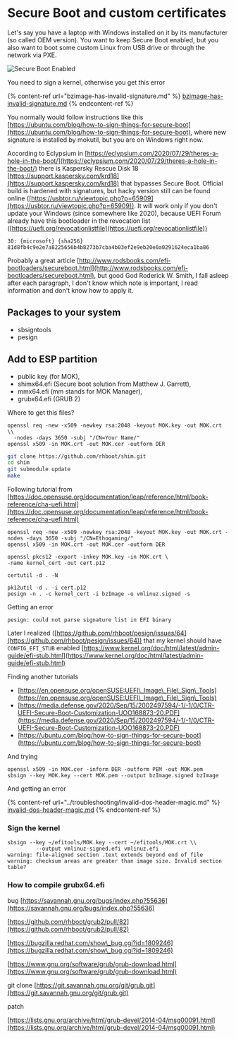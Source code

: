 # Secure Boot and custom certificates

Let's say you have a laptop with Windows installed on it by its manufacturer (so called OEM version). You want to keep Secure Boot enabled, but you also want to boot some custom Linux from USB drive or through the network via PXE.

![Secure Boot Enabled](<../.gitbook/assets/2021-08-05 12-49-45.JPG>)

You need to sign a kernel, otherwise you get this error&#x20;

{% content-ref url="bzimage-has-invalid-signature.md" %}
[bzimage-has-invalid-signature.md](bzimage-has-invalid-signature.md)
{% endcontent-ref %}

You normally would follow instructions like this [https://ubuntu.com/blog/how-to-sign-things-for-secure-boot](https://ubuntu.com/blog/how-to-sign-things-for-secure-boot), where new signature is installed by mokutil, but you are on Windows right now.

According to Eclypsium in [https://eclypsium.com/2020/07/29/theres-a-hole-in-the-boot/](https://eclypsium.com/2020/07/29/theres-a-hole-in-the-boot/) there is Kaspersky Rescue Disk 18 [https://support.kaspersky.com/krd18](https://support.kaspersky.com/krd18) that bypasses Secure Boot. Official build is hardened with signatures, but hacky version still can be found online ([https://usbtor.ru/viewtopic.php?p=65909](https://usbtor.ru/viewtopic.php?p=65909)). It will work only if you don't update your Windows (since somewhere like 2020), because UEFI Forum already have this bootloader in the revocation list ([https://uefi.org/revocationlistfile](https://uefi.org/revocationlistfile))

```
30: {microsoft} {sha256} 81d8fb4c9e2e7a8225656b4b8273b7cba4b03ef2e9eb20e0a0291624eca1ba86
```



Probably a great article [http://www.rodsbooks.com/efi-bootloaders/secureboot.html](http://www.rodsbooks.com/efi-bootloaders/secureboot.html), but good God Roderick W. Smith, I fall asleep after each paragraph, I don't know which note is important, I read information and don't know how to apply it.

## Packages to your system

* sbsigntools
* pesign

## Add to ESP partition

* public key (for MOK),
* shimx64.efi (Secure boot solution from Matthew J. Garrett),
* mmx64.efi (mm stands for MOK Manager),
* grubx64.efi (GRUB 2)

Where to get this files?

```
openssl req -new -x509 -newkey rsa:2048 -keyout MOK.key -out MOK.crt \\
  -nodes -days 3650 -subj "/CN=Your Name/"
openssl x509 -in MOK.crt -out MOK.cer -outform DER
```

```bash
git clone https://github.com/rhboot/shim.git
cd shim
git submodule update
make
```

Following tutorial from [https://doc.opensuse.org/documentation/leap/reference/html/book-reference/cha-uefi.html](https://doc.opensuse.org/documentation/leap/reference/html/book-reference/cha-uefi.html)

```
openssl req -new -x509 -newkey rsa:2048 -keyout MOK.key -out MOK.crt -nodes -days 3650 -subj "/CN=Ethogaming/"
openssl x509 -in MOK.crt -out MOK.cer -outform DER

openssl pkcs12 -export -inkey MOK.key -in MOK.crt \
-name kernel_cert -out cert.p12

certutil -d . -N

pk12util -d . -i cert.p12
pesign -n . -c kernel_cert -i bzImage -o vmlinuz.signed -s
```

Getting an error

```
pesign: could not parse signature list in EFI binary
```

Later I realized ([https://github.com/rhboot/pesign/issues/64](https://github.com/rhboot/pesign/issues/64)) that my kernel should have `CONFIG_EFI_STUB` enabled [https://www.kernel.org/doc/html/latest/admin-guide/efi-stub.html](https://www.kernel.org/doc/html/latest/admin-guide/efi-stub.html)

Finding another tutorials

* [https://en.opensuse.org/openSUSE:UEFI\_Image\_File\_Sign\_Tools](https://en.opensuse.org/openSUSE:UEFI\_Image\_File\_Sign\_Tools)
* [https://media.defense.gov/2020/Sep/15/2002497594/-1/-1/0/CTR-UEFI-Secure-Boot-Customization-UOO168873-20.PDF](https://media.defense.gov/2020/Sep/15/2002497594/-1/-1/0/CTR-UEFI-Secure-Boot-Customization-UOO168873-20.PDF)
* [https://ubuntu.com/blog/how-to-sign-things-for-secure-boot](https://ubuntu.com/blog/how-to-sign-things-for-secure-boot)

And trying

```
openssl x509 -in MOK.cer -inform DER -outform PEM -out MOK.pem
sbsign --key MOK.key --cert MOK.pem --output bzImage.signed bzImage
```

And getting an error

{% content-ref url="../troubleshooting/invalid-dos-header-magic.md" %}
[invalid-dos-header-magic.md](../troubleshooting/invalid-dos-header-magic.md)
{% endcontent-ref %}

### Sign the kernel

```
sbsign --key ~/efitools/MOK.key --cert ~/efitools/MOK.crt \\
         --output vmlinuz-signed.efi vmlinuz.efi
warning: file-aligned section .text extends beyond end of file
warning: checksum areas are greater than image size. Invalid section table?
```

### How to compile grubx64.efi

bug [https://savannah.gnu.org/bugs/index.php?55636](https://savannah.gnu.org/bugs/index.php?55636)

[https://github.com/rhboot/grub2/pull/82](https://github.com/rhboot/grub2/pull/82)

[https://bugzilla.redhat.com/show\_bug.cgi?id=1809246](https://bugzilla.redhat.com/show\_bug.cgi?id=1809246)

[https://www.gnu.org/software/grub/grub-download.html](https://www.gnu.org/software/grub/grub-download.html)

git clone [https://git.savannah.gnu.org/git/grub.git](https://git.savannah.gnu.org/git/grub.git)

patch

[https://lists.gnu.org/archive/html/grub-devel/2014-04/msg00091.html](https://lists.gnu.org/archive/html/grub-devel/2014-04/msg00091.html)

